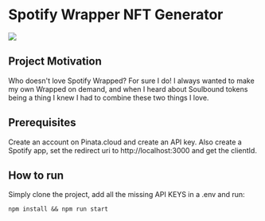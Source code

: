 # Spotify Wrapper NFT Generator

![](https://github.com/Odisseuss/spotify-wrapped-soulbound-nft/blob/master/SpotifySoulbound.gif)

## Project Motivation

Who doesn't love Spotify Wrapped? For sure I do! I always wanted to make my own Wrapped on demand, and when I heard about Soulbound tokens being a thing I knew I had to combine these two things I love.

## Prerequisites

Create an account on Pinata.cloud and create an API key. Also create a Spotify app, set the redirect uri to http://localhost:3000 and get the clientId.

## How to run

Simply clone the project, add all the missing API KEYS in a .env and run:

```
npm install && npm run start
```
